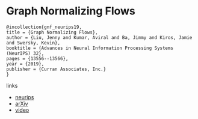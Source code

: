 # Graph Normalizing Flows

```
@incollection{gnf_neurips19,
title = {Graph Normalizing Flows},
author = {Liu, Jenny and Kumar, Aviral and Ba, Jimmy and Kiros, Jamie and Swersky, Kevin},
booktitle = {Advances in Neural Information Processing Systems (NeurIPS) 32},
pages = {13556--13566},
year = {2019},
publisher = {Curran Associates, Inc.}
}
```

links
- [neurips](https://nips.cc/Conferences/2019/Schedule?showEvent=14292)
- [arXiv](https://arxiv.org/abs/1905.13177)
- [video](https://www.youtube.com/watch?v=frMPP30QQgY)
